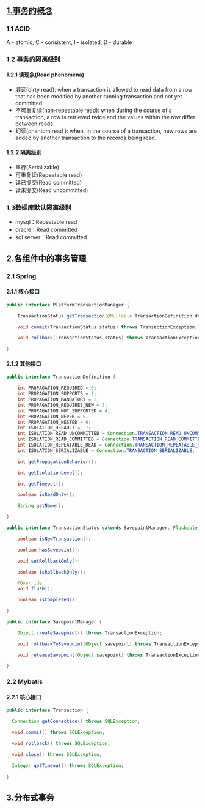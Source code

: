 ## [1.事务的概念](https://en.wikipedia.org/wiki/Database_transaction)
### 1.1 ACID
A - atomic, C - consistent, I - isolated, D - durable

### [1.2 事务的隔离级别](https://en.wikipedia.org/wiki/Isolation_(database_systems))
#### 1.2.1 读现象(Read phenomena)
- 脏读(dirty read): when a transaction is allowed to read data from a row that has been modified by another running transaction and not yet committed.
- 不可重复读(non-repeatable read): when during the course of a transaction, a row is retrieved twice and the values within the row differ between reads.
- 幻读(phantom read ): when, in the course of a transaction, new rows are added by another transaction to the records being read.
#### 1.2.2 隔离级别
- 串行(Serializable)
- 可重复读(Repeatable read)
- 读已提交(Read committed)
- 读未提交(Read uncommitted)

### 1.3数据库默认隔离级别
- mysql：Repeatable read
- oracle：Read committed
- sql server：Read committed

## 2.各组件中的事务管理
### 2.1 Spring
#### 2.1.1 核心接口
```java
public interface PlatformTransactionManager {

	TransactionStatus getTransaction(@Nullable TransactionDefinition definition) throws TransactionException;

	void commit(TransactionStatus status) throws TransactionException;

	void rollback(TransactionStatus status) throws TransactionException;

}
```

#### 2.1.2 其他接口
```java
public interface TransactionDefinition {

	int PROPAGATION_REQUIRED = 0;
	int PROPAGATION_SUPPORTS = 1;
	int PROPAGATION_MANDATORY = 2;
	int PROPAGATION_REQUIRES_NEW = 3;
	int PROPAGATION_NOT_SUPPORTED = 4;
	int PROPAGATION_NEVER = 5;
	int PROPAGATION_NESTED = 6;
	int ISOLATION_DEFAULT = -1;
	int ISOLATION_READ_UNCOMMITTED = Connection.TRANSACTION_READ_UNCOMMITTED;
	int ISOLATION_READ_COMMITTED = Connection.TRANSACTION_READ_COMMITTED;
	int ISOLATION_REPEATABLE_READ = Connection.TRANSACTION_REPEATABLE_READ;
	int ISOLATION_SERIALIZABLE = Connection.TRANSACTION_SERIALIZABLE;

	int getPropagationBehavior();

	int getIsolationLevel();

	int getTimeout();

	boolean isReadOnly();

	String getName();

}
```
```java
public interface TransactionStatus extends SavepointManager, Flushable {

	boolean isNewTransaction();

	boolean hasSavepoint();

	void setRollbackOnly();

	boolean isRollbackOnly();

	@Override
	void flush();

	boolean isCompleted();

}
```
```java
public interface SavepointManager {

	Object createSavepoint() throws TransactionException;

	void rollbackToSavepoint(Object savepoint) throws TransactionException;

	void releaseSavepoint(Object savepoint) throws TransactionException;

}
```

### 2.2 Mybatis
#### 2.2.1 核心接口
```java
public interface Transaction {

  Connection getConnection() throws SQLException;

  void commit() throws SQLException;

  void rollback() throws SQLException;

  void close() throws SQLException;

  Integer getTimeout() throws SQLException;
  
}
```

## 3.分布式事务
